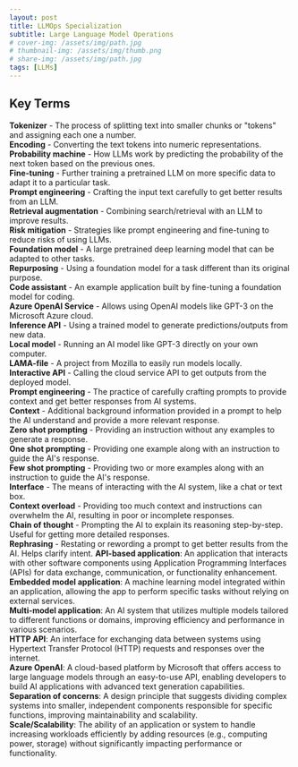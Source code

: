 ```yaml
---
layout: post
title: LLMOps Specialization
subtitle: Large Language Model Operations
# cover-img: /assets/img/path.jpg
# thumbnail-img: /assets/img/thumb.png
# share-img: /assets/img/path.jpg
tags: [LLMs]
---
```


## Key Terms

**Tokenizer** - The process of splitting text into smaller chunks or "tokens" and assigning each one a number.  
**Encoding** - Converting the text tokens into numeric representations.  
**Probability machine** - How LLMs work by predicting the probability of the next token based on the previous ones.  
**Fine-tuning** - Further training a pretrained LLM on more specific data to adapt it to a particular task.  
**Prompt engineering** - Crafting the input text carefully to get better results from an LLM.  
**Retrieval augmentation** - Combining search/retrieval with an LLM to improve results.  
**Risk mitigation** - Strategies like prompt engineering and fine-tuning to reduce risks of using LLMs.  
**Foundation model** - A large pretrained deep learning model that can be adapted to other tasks.  
**Repurposing** - Using a foundation model for a task different than its original purpose.  
**Code assistant** - An example application built by fine-tuning a foundation model for coding.  
**Azure OpenAI Service** - Allows using OpenAI models like GPT-3 on the Microsoft Azure cloud.  
**Inference API** - Using a trained model to generate predictions/outputs from new data.  
**Local model** - Running an AI model like GPT-3 directly on your own computer.  
**LAMA-file** - A project from Mozilla to easily run models locally.  
**Interactive API** - Calling the cloud service API to get outputs from the deployed model.  
**Prompt engineering** - The practice of carefully crafting prompts to provide context and get better responses from AI systems.  
**Context** - Additional background information provided in a prompt to help the AI understand and provide a more relevant response.  
**Zero shot prompting** - Providing an instruction without any examples to generate a response.  
**One shot prompting** - Providing one example along with an instruction to guide the AI's response.  
**Few shot prompting** - Providing two or more examples along with an instruction to guide the AI's response.  
**Interface** - The means of interacting with the AI system, like a chat or text box.  
**Context overload** - Providing too much context and instructions can overwhelm the AI, resulting in poor or incomplete responses.  
**Chain of thought** - Prompting the AI to explain its reasoning step-by-step. Useful for getting more detailed responses.  
**Rephrasing** - Restating or rewording a prompt to get better results from the AI. Helps clarify intent.
**API-based application**: An application that interacts with other software components using Application Programming Interfaces (APIs) for data exchange, communication, or functionality enhancement.  
**Embedded model application**: A machine learning model integrated within an application, allowing the app to perform specific tasks without relying on external services.  
**Multi-model application**: An AI system that utilizes multiple models tailored to different functions or domains, improving efficiency and performance in various scenarios.  
**HTTP API**: An interface for exchanging data between systems using Hypertext Transfer Protocol (HTTP) requests and responses over the internet.  
**Azure OpenAI**: A cloud-based platform by Microsoft that offers access to large language models through an easy-to-use API, enabling developers to build AI applications with advanced text generation capabilities.  
**Separation of concerns**: A design principle that suggests dividing complex systems into smaller, independent components responsible for specific functions, improving maintainability and scalability.  
**Scale/Scalability**: The ability of an application or system to handle increasing workloads efficiently by adding resources (e.g., computing power, storage) without significantly impacting performance or functionality.  
